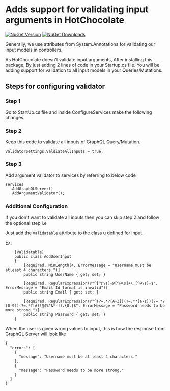 # Adds support for validating input arguments in HotChocolate

<a href="https://www.nuget.org/packages/Graph.ArgumentValidator"><img alt="NuGet Version" src="https://img.shields.io/nuget/v/Graph.ArgumentValidator"></a>
<a href="https://www.nuget.org/packages/Graph.ArgumentValidator"><img alt="NuGet Downloads" src="https://img.shields.io/nuget/dt/Graph.ArgumentValidator"></a>

Generally, we use attributes from System.Annotations for validating our input models in controllers.

As HotChocolate doesn't validate input arguments, After installing this package, By just adding 2 lines of code in your Startup.cs file. You will be adding support for validation to all input models in your Queries/Mutations.


## Steps for configuring validator


### Step 1
Go to StartUp.cs file and inside ConfigureServices make the following changes.

### Step 2
Keep this code to validate all inputs of GraphQL Query/Mutation.
```
ValidatorSettings.ValdiateAllInputs = true;
```


### Step 3
Add argument validator to services by referring to below code
```
services
  .AddGraphQLServer()
  .AddArgumentValidator();
```


### Additional Configuration
If you don't want to validate all inputs then you can skip step 2 and follow the optional step i.e

Just add the `Validatable` attribute to the class u defined for input.

Ex:
```
    [Validatable]
    public class AddUserInput
    {
        [Required, MinLength(4, ErrorMessage = "Username must be atleast 4 characters.")]
        public string UserName { get; set; }

        [Required, RegularExpression(@"^[^@\s]+@[^@\s]+\.[^@\s]+$", ErrorMessage = "Email Id format is invalid")]
        public string Email { get; set; }

        [Required, RegularExpression(@"^(?=.*?[A-Z])(?=.*?[a-z])(?=.*?[0-9])(?=.*?[#?!@$%^&*-]).{8,}$", ErrorMessage = "Password needs to be more strong.")]
        public string Password { get; set; }
    }
```


When the user is given wrong values to input, this is how the response from GraphQL Server will look like
```
{
  "errors": [
    {
      "message": "Username must be at least 4 characters."
    },
    {
      "message": "Password needs to be more strong."
    }
  ]
}
```
